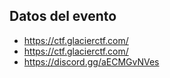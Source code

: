 ## Datos del evento
- https://ctf.glacierctf.com/
- https://ctf.glacierctf.com/
- https://discord.gg/aECMGvNVes
